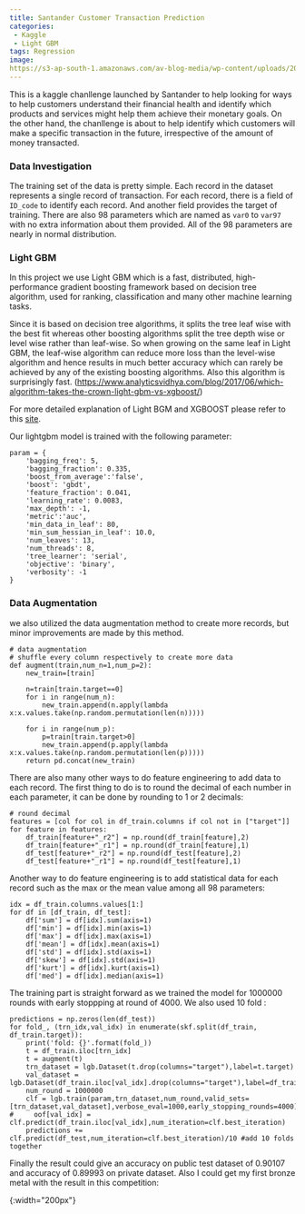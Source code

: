 ```yaml
---
title: Santander Customer Transaction Prediction
categories:
 - Kaggle
 - Light GBM
tags: Regression
image:
https://s3-ap-south-1.amazonaws.com/av-blog-media/wp-content/uploads/2017/06/11194227/depth.png
---
```


This is a kaggle chanllenge launched by Santander to help looking for ways to help customers understand their financial health and identify which products and services might help them achieve their monetary goals. On the other hand, the chanllenge is about to help identify which customers will make a specific transaction in the future, irrespective of the amount of money transacted. 

### Data Investigation

The training set of the data is pretty simple. Each record in the dataset represents a single record of transaction. For each record, there is a field of `ID_code` to identify each record. And another field provides the target of training. There are also 98 parameters which are named as `var0` to `var97` with no extra information about them provided. All of the 98 parameters are nearly in normal distribution.

### Light GBM

In this project we use Light GBM which is a fast, distributed, high-performance gradient boosting framework based on decision tree algorithm, used for ranking, classification and many other machine learning tasks.

Since it is based on decision tree algorithms, it splits the tree leaf wise with the best fit whereas other boosting algorithms split the tree depth wise or level wise rather than leaf-wise. So when growing on the same leaf in Light GBM, the leaf-wise algorithm can reduce more loss than the level-wise algorithm and hence results in much better accuracy which can rarely be achieved by any of the existing boosting algorithms. Also this algorithm is surprisingly fast. (https://www.analyticsvidhya.com/blog/2017/06/which-algorithm-takes-the-crown-light-gbm-vs-xgboost/)

For more detailed explanation of Light BGM and XGBOOST please refer to this [site](https://www.analyticsvidhya.com/blog/2017/06/which-algorithm-takes-the-crown-light-gbm-vs-xgboost/).

Our lightgbm model is trained with the following parameter:

```
param = {
    'bagging_freq': 5,
    'bagging_fraction': 0.335,
    'boost_from_average':'false',
    'boost': 'gbdt',
    'feature_fraction': 0.041,
    'learning_rate': 0.0083,
    'max_depth': -1,
    'metric':'auc',
    'min_data_in_leaf': 80,
    'min_sum_hessian_in_leaf': 10.0,
    'num_leaves': 13,
    'num_threads': 8,
    'tree_learner': 'serial',
    'objective': 'binary', 
    'verbosity': -1
}
```

### Data Augmentation

we also utilized the data augmentation method to create more records, but minor improvements are made by this method.

```
# data augmentation
# shuffle every column respectively to create more data 
def augment(train,num_n=1,num_p=2):
    new_train=[train]
    
    n=train[train.target==0]
    for i in range(num_n):
        new_train.append(n.apply(lambda x:x.values.take(np.random.permutation(len(n)))))
    
    for i in range(num_p):
        p=train[train.target>0]
        new_train.append(p.apply(lambda x:x.values.take(np.random.permutation(len(p)))))
    return pd.concat(new_train)
```

There are also many other ways to do feature engineering to add data to each record. The first thing to do is to round the decimal of each number in each parameter, it can be done by rounding to 1 or 2 decimals:

```
# round decimal
features = [col for col in df_train.columns if col not in ["target"]]
for feature in features:
    df_train[feature+"_r2"] = np.round(df_train[feature],2)
    df_train[feature+"_r1"] = np.round(df_train[feature],1)
    df_test[feature+"_r2"] = np.round(df_test[feature],2)
    df_test[feature+"_r1"] = np.round(df_test[feature],1)
```

Another way to do feature engineering is to add statistical data for each record such as the max or the mean value among all 98 parameters:

```
idx = df_train.columns.values[1:]
for df in [df_train, df_test]:
    df['sum'] = df[idx].sum(axis=1)
    df['min'] = df[idx].min(axis=1)
    df['max'] = df[idx].max(axis=1)
    df['mean'] = df[idx].mean(axis=1)
    df['std'] = df[idx].std(axis=1)
    df['skew'] = df[idx].std(axis=1)
    df['kurt'] = df[idx].kurt(axis=1)
    df['med'] = df[idx].median(axis=1)
```

The training part is straight forward as we trained the model for 1000000 rounds with early stoppping at round of 4000. We also used 10 fold :

```
predictions = np.zeros(len(df_test))
for fold_, (trn_idx,val_idx) in enumerate(skf.split(df_train, df_train.target)):
    print('fold: {}'.format(fold_))
    t = df_train.iloc[trn_idx]
    t = augment(t)
    trn_dataset = lgb.Dataset(t.drop(columns="target"),label=t.target)
    val_dataset = lgb.Dataset(df_train.iloc[val_idx].drop(columns="target"),label=df_train.iloc[val_idx].target)
    num_round = 1000000
    clf = lgb.train(param,trn_dataset,num_round,valid_sets=[trn_dataset,val_dataset],verbose_eval=1000,early_stopping_rounds=4000)
#     oof[val_idx] = clf.predict(df_train.iloc[val_idx],num_iteration=clf.best_iteration)
    predictions += clf.predict(df_test,num_iteration=clf.best_iteration)/10 #add 10 folds together
```

Finally the result could give an accuracy on public test dataset of 0.90107 and accuracy of 0.89993 on private dataset. Also I could get my first bronze metal with the result in this competition:

![](){:width="200px"}



